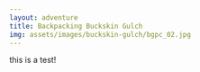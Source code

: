 ```yaml
---
layout: adventure
title: Backpacking Buckskin Gulch
img: assets/images/buckskin-gulch/bgpc_02.jpg
---
```


this is a test!
